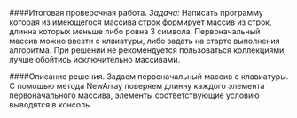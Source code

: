 ####Итоговая проверочная работа.
*Задача:*
    Написать программу которая из имеющегося массива строк формирует массив из строк, длинна которых меньше либо ровна 3 символа.
    Первоначальный массив можно ввезти с клвиатуры, либо задать на старте выполнения алгоритма. 
    При решении не рекомендуется пользоваться коллекциями, лучше обойтись исключительно массивами.


####Описание решения.
Задаем первоначальный массив с клавиатуры.
С помощью метода NewArray поверяем длинну каждого элемента первоначального массива, элементы соответствующие условию выводятся в консоль.
